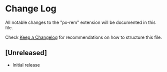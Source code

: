 # Change Log

All notable changes to the "px-rem" extension will be documented in this file.

Check [Keep a Changelog](http://keepachangelog.com/) for recommendations on how to structure this file.

## [Unreleased]

- Initial release